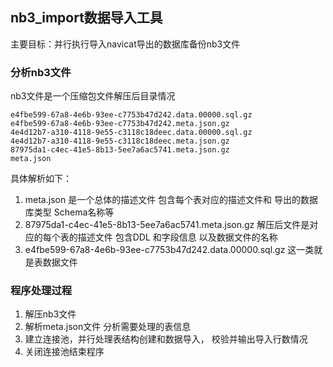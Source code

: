 ## nb3_import数据导入工具

主要目标：并行执行导入navicat导出的数据库备份nb3文件

### 分析nb3文件

nb3文件是一个压缩包文件解压后目录情况

```
e4fbe599-67a8-4e6b-93ee-c7753b47d242.data.00000.sql.gz
e4fbe599-67a8-4e6b-93ee-c7753b47d242.meta.json.gz
4e4d12b7-a310-4118-9e55-c3118c18deec.data.00000.sql.gz
4e4d12b7-a310-4118-9e55-c3118c18deec.meta.json.gz
87975da1-c4ec-41e5-8b13-5ee7a6ac5741.meta.json.gz
meta.json

```

具体解析如下：

1. meta.json 是一个总体的描述文件 包含每个表对应的描述文件和 导出的数据库类型 Schema名称等
2. 87975da1-c4ec-41e5-8b13-5ee7a6ac5741.meta.json.gz 解压后文件是对应的每个表的描述文件 包含DDL 和字段信息 以及数据文件的名称
3. e4fbe599-67a8-4e6b-93ee-c7753b47d242.data.00000.sql.gz 这一类就是表数据文件


### 程序处理过程

1. 解压nb3文件
2. 解析meta.json文件 分析需要处理的表信息
3. 建立连接池，并行处理表结构创建和数据导入， 校验并输出导入行数情况
4. 关闭连接池结束程序